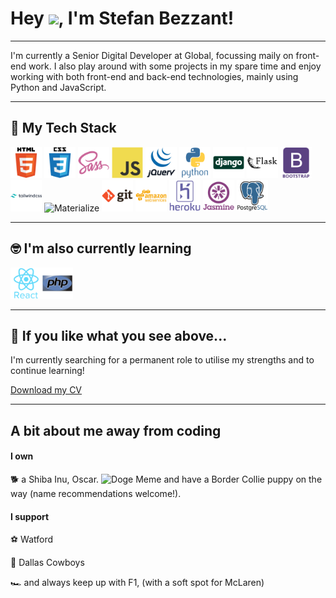 # Hey <img src="https://raw.githubusercontent.com/MartinHeinz/MartinHeinz/master/wave.gif" width="30px">, I'm Stefan Bezzant!

---

I'm currently a Senior Digital Developer at Global, focussing maily on front-end work. I also play around with some projects in my spare time and enjoy working with both front-end and back-end technologies, mainly using Python and JavaScript.

---

## 🚀 My Tech Stack
<img src="https://github.com/devicons/devicon/blob/master/icons/html5/html5-original-wordmark.svg" alt="HTML5" width="50px" height="50px" /> <img src="https://github.com/devicons/devicon/blob/master/icons/css3/css3-original-wordmark.svg" alt="CSS3" width="50px" height="50px" /> <img src="https://github.com/devicons/devicon/blob/master/icons/sass/sass-original.svg" alt="SASS" width="50px" height="50px" /> <img src="https://github.com/devicons/devicon/blob/master/icons/javascript/javascript-original.svg" alt="JavaScript" width="50px" height="50px" /> <img src="https://github.com/devicons/devicon/blob/master/icons/jquery/jquery-original-wordmark.svg" alt="jQuery" width="50px" height="50px" /> <img src="https://github.com/devicons/devicon/blob/master/icons/python/python-original-wordmark.svg" alt="Python" width="50px" height="50px" /> <img src="https://github.com/devicons/devicon/blob/master/icons/django/django-original.svg" alt="Django" width="50px" height="50px" /> <img src="https://github.com/devicons/devicon/blob/master/icons/flask/flask-original-wordmark.svg" alt="Flask" width="50px" height="50px" /> <img src="https://github.com/devicons/devicon/blob/master/icons/bootstrap/bootstrap-plain-wordmark.svg" alt="Bootstrap" width="50px" height="50px" /> <img src="https://github.com/devicons/devicon/blob/master/icons/tailwindcss/tailwindcss-original-wordmark.svg" alt="TailwindCSS" width="50px" height="50px" /> <img src="https://colinstodd.com/images/posts/matcss-min.png" alt="Materialize" width="50px" height="50px" /> <img src="https://github.com/devicons/devicon/blob/master/icons/git/git-original-wordmark.svg" alt="git" width="50px" height="50px" /> <img src="https://github.com/devicons/devicon/blob/master/icons/amazonwebservices/amazonwebservices-plain-wordmark.svg" alt="AWS" width="50px" height="50px" /> <img src="https://github.com/devicons/devicon/blob/master/icons/heroku/heroku-original-wordmark.svg" alt="Heroku" width="50px" height="50px" /> <img src="https://github.com/devicons/devicon/blob/master/icons/jasmine/jasmine-plain-wordmark.svg" alt="Jasmine" width="50px" height="50px" /> <img src="https://github.com/devicons/devicon/blob/master/icons/postgresql/postgresql-original-wordmark.svg" alt="PostgreSQL" width="50px" height="50px" /> 

---

## 🤓 I'm also currently learning
<img src="https://github.com/devicons/devicon/blob/master/icons/react/react-original-wordmark.svg" alt="React JS" width="50px" height="50px"><img src="https://github.com/devicons/devicon/blob/master/icons/php/php-original.svg" alt="PHP" width="50px" height="50px">

---

## 🤩 If you like what you see above...

I'm currently searching for a permanent role to utilise my strengths and to continue learning!

[Download my CV](cv/stefan-bezzant-cv.pdf)

---

## A bit about me away from coding

#### I own

🐕  a Shiba Inu, Oscar. <img src="https://memegenerator.net/img/instances/50427098.jpg" alt="Doge Meme" width="30px" height="30px"> and have a Border Collie puppy on the way (name recommendations welcome!).

#### I support 

⚽️ Watford

🏈 Dallas Cowboys

🏎 and always keep up with F1, (with a soft spot for McLaren)











<!--
**stefbez/stefbez** is a ✨ _special_ ✨ repository because its `README.md` (this file) appears on your GitHub profile.

Here are some ideas to get you started:

- 🔭 I’m currently working on ...
- 🌱 I’m currently learning ...
- 👯 I’m looking to collaborate on ...
- 🤔 I’m looking for help with ...
- 💬 Ask me about ...
- 📫 How to reach me: ...
- 😄 Pronouns: ...
- ⚡ Fun fact: ...
-->
